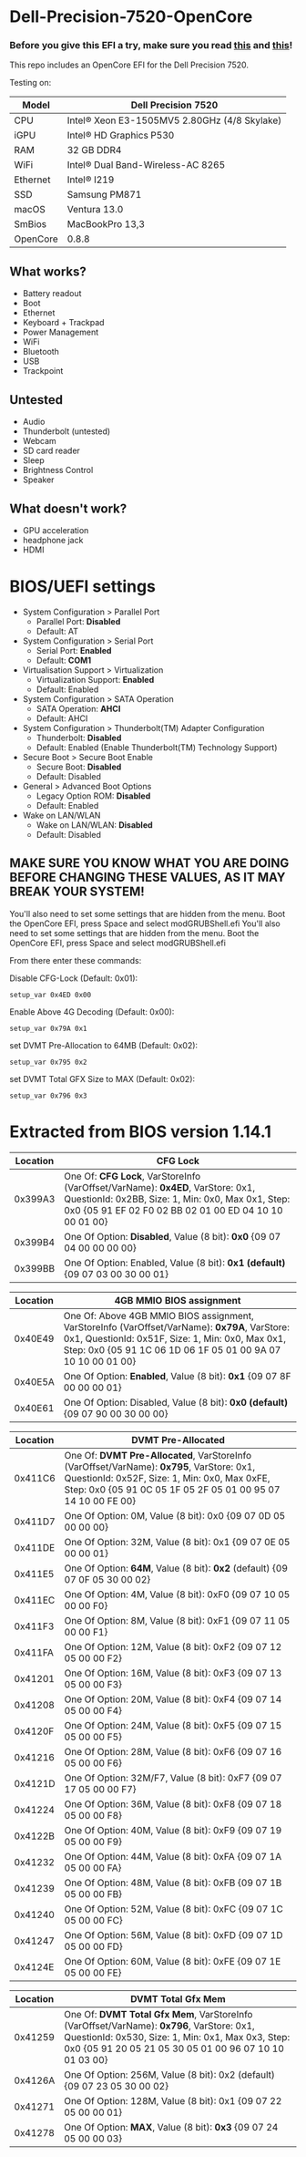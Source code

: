 # Dell-Precision-7520-OpenCore
 
### Before you give this EFI a try, make sure you read [this](#BIOS/UEFI-Settings) and [this](#Generating-your-own-serial-and-Editing-ROM)!

This repo includes an OpenCore EFI for the Dell Precision 7520.

Testing on:

Model | Dell Precision 7520
------------- | ---------------
CPU | Intel® Xeon E3-1505MV5 2.80GHz (4/8 Skylake)
iGPU | Intel® HD Graphics P530
RAM | 32 GB DDR4
WiFi | Intel® Dual Band-Wireless-AC 8265
Ethernet | Intel® I219
SSD | Samsung PM871
macOS | Ventura 13.0
SmBios|	MacBookPro 13,3
OpenCore | 0.8.8

## What works?

- Battery readout
- Boot
- Ethernet
- Keyboard + Trackpad
- Power Management
- WiFi
- Bluetooth
- USB
- Trackpoint

## Untested

- Audio
- Thunderbolt (untested)
- Webcam
- SD card reader
- Sleep
- Brightness Control
- Speaker

## What doesn't work?

- GPU acceleration
- headphone jack
- HDMI




# BIOS/UEFI settings
- System Configuration > Parallel Port
	- Parallel Port: **Disabled**
	- Default: AT
- System Configuration > Serial Port
	- Serial Port: **Enabled**
	- Default: **COM1**
- Virtualisation Support > Virtualization
	- Virtualization Support: **Enabled**
	- Default:  Enabled
- System Configuration > SATA Operation
	- SATA Operation: **AHCI**
	- Default: AHCI
- System Configuration > Thunderbolt(TM) Adapter Configuration
	- Thunderbolt: **Disabled**
	- Default: Enabled (Enable Thunderbolt(TM) Technology Support)
- Secure Boot > Secure Boot Enable
	- Secure Boot: **Disabled**
	- Default: Disabled
- General > Advanced Boot Options
	- Legacy Option ROM: **Disabled**
	- Default: Enabled
- Wake on LAN/WLAN
	- Wake on LAN/WLAN: **Disabled**
	- Default: Disabled

## MAKE SURE YOU KNOW WHAT YOU ARE DOING BEFORE CHANGING THESE VALUES, AS IT MAY BREAK YOUR SYSTEM!
You'll also need to set some settings that are hidden from the menu.
Boot the OpenCore EFI, press Space and select modGRUBShell.efi
You'll also need to set some settings that are hidden from the menu. Boot the OpenCore EFI, press Space and select modGRUBShell.efi

From there enter these commands:

Disable CFG-Lock (Default:	0x01):
```
setup_var 0x4ED 0x00
```

Enable Above 4G Decoding (Default:	0x00):
```
setup_var 0x79A 0x1
```

set DVMT Pre-Allocation to 64MB (Default:	0x02):
```
setup_var 0x795 0x2
```

set DVMT Total GFX Size to MAX (Default:	0x02):
```
setup_var 0x796 0x3
```



# Extracted from BIOS version 1.14.1

Location | CFG Lock
------------- | ---------------
0x399A3 |			One Of: **CFG Lock**, VarStoreInfo (VarOffset/VarName): **0x4ED**, VarStore: 0x1, QuestionId: 0x2BB, Size: 1, Min: 0x0, Max 0x1, Step: 0x0 {05 91 EF 02 F0 02 BB 02 01 00 ED 04 10 10 00 01 00}
0x399B4 |			One Of Option: **Disabled**, Value (8 bit): **0x0** {09 07 04 00 00 00 00}
0x399BB |			One Of Option: Enabled, Value (8 bit): **0x1 (default)** {09 07 03 00 30 00 01}

Location | 4GB MMIO BIOS assignment
------------- | ---------------
0x40E49 |			One Of: Above 4GB MMIO BIOS assignment, VarStoreInfo (VarOffset/VarName): **0x79A**, VarStore: 0x1, QuestionId: 0x51F, Size: 1, Min: 0x0, Max 0x1, Step: 0x0 {05 91 1C 06 1D 06 1F 05 01 00 9A 07 10 10 00 01 00}
0x40E5A |			One Of Option: **Enabled**, Value (8 bit): **0x1** {09 07 8F 00 00 00 01}
0x40E61 |			One Of Option: Disabled, Value (8 bit): **0x0 (default)** {09 07 90 00 30 00 00}

Location | DVMT Pre-Allocated
------------- | ---------------
0x411C6 |				One Of: **DVMT Pre-Allocated**, VarStoreInfo (VarOffset/VarName): **0x795**, VarStore: 0x1, QuestionId: 0x52F, Size: 1, Min: 0x0, Max 0xFE, Step: 0x0 {05 91 0C 05 1F 05 2F 05 01 00 95 07 14 10 00 FE 00}
0x411D7 |				One Of Option: 0M, Value (8 bit): 0x0 {09 07 0D 05 00 00 00}
0x411DE |				One Of Option: 32M, Value (8 bit): 0x1 {09 07 0E 05 00 00 01}
0x411E5 |				One Of Option: **64M**, Value (8 bit): **0x2** (default) {09 07 0F 05 30 00 02}
0x411EC |				One Of Option: 4M, Value (8 bit): 0xF0 {09 07 10 05 00 00 F0}
0x411F3 |				One Of Option: 8M, Value (8 bit): 0xF1 {09 07 11 05 00 00 F1}
0x411FA |				One Of Option: 12M, Value (8 bit): 0xF2 {09 07 12 05 00 00 F2}
0x41201 |				One Of Option: 16M, Value (8 bit): 0xF3 {09 07 13 05 00 00 F3}
0x41208 |			One Of Option: 20M, Value (8 bit): 0xF4 {09 07 14 05 00 00 F4}
0x4120F |				One Of Option: 24M, Value (8 bit): 0xF5 {09 07 15 05 00 00 F5}
0x41216 |				One Of Option: 28M, Value (8 bit): 0xF6 {09 07 16 05 00 00 F6}
0x4121D |				One Of Option: 32M/F7, Value (8 bit): 0xF7 {09 07 17 05 00 00 F7}
0x41224 |				One Of Option: 36M, Value (8 bit): 0xF8 {09 07 18 05 00 00 F8}
0x4122B |			One Of Option: 40M, Value (8 bit): 0xF9 {09 07 19 05 00 00 F9}
0x41232 |				One Of Option: 44M, Value (8 bit): 0xFA {09 07 1A 05 00 00 FA}
0x41239 |			One Of Option: 48M, Value (8 bit): 0xFB {09 07 1B 05 00 00 FB}
0x41240 |			One Of Option: 52M, Value (8 bit): 0xFC {09 07 1C 05 00 00 FC}
0x41247 |				One Of Option: 56M, Value (8 bit): 0xFD {09 07 1D 05 00 00 FD}
0x4124E |				One Of Option: 60M, Value (8 bit): 0xFE {09 07 1E 05 00 00 FE}

Location | DVMT Total Gfx Mem
------------- | ---------------
0x41259 |			One Of: **DVMT Total Gfx Mem**, VarStoreInfo (VarOffset/VarName): **0x796**, VarStore: 0x1, QuestionId: 0x530, Size: 1, Min: 0x1, Max 0x3, Step: 0x0 {05 91 20 05 21 05 30 05 01 00 96 07 10 10 01 03 00}
0x4126A |			One Of Option: 256M, Value (8 bit): 0x2 (default) {09 07 23 05 30 00 02}
0x41271 |				One Of Option: 128M, Value (8 bit): 0x1 {09 07 22 05 00 00 01}
0x41278 |				One Of Option: **MAX**, Value (8 bit): **0x3** {09 07 24 05 00 00 03}

